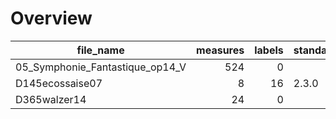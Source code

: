 

# Overview
|           file_name           |measures|labels|standard|annotators|reviewers|
|-------------------------------|-------:|-----:|--------|----------|---------|
|05_Symphonie_Fantastique_op14_V|     524|     0|        |          |         |
|D145ecossaise07                |       8|    16|2.3.0   |JH        |         |
|D365walzer14                   |      24|     0|        |          |         |
